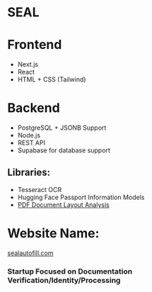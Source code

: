 # SEAL

# Frontend
- Next.js
- React
- HTML + CSS (Tailwind)

# Backend
- PostgreSQL + JSONB Support
- Node.js
- REST API
- Supabase for database support
## Libraries:
- Tesseract OCR
- Hugging Face Passport Information Models
- [PDF Document Layout Analysis](https://github.com/huridocs/pdf-document-layout-analysis) 

# Website Name:
[sealautofill.com](sealautofill.com)



### Startup Focused on Documentation Verification/Identity/Processing